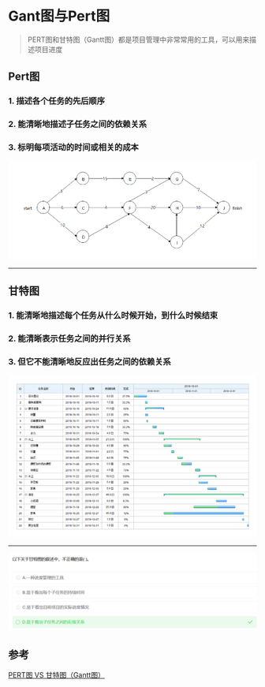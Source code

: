 # Gant图与Pert图

> PERT图和甘特图（Gantt图）都是项目管理中非常常用的工具，可以用来描述项目进度

## Pert图

### 1. 描述各个任务的先后顺序

### 2. 能清晰地描述子任务之间的依赖关系

### 3. 标明每项活动的时间或相关的成本



![v2-045e881b7eed7110cb59772fdf98e3fc_1440w-1](../../img/v2-045e881b7eed7110cb59772fdf98e3fc_1440w-1.png)

---

## 甘特图

### 1. 能清晰地描述每个任务从什么时候开始，到什么时候结束

### 2. 能清晰表示任务之间的并行关系

### 3. 但它不能清晰地反应出任务之间的依赖关系

![v2-f74ba25d9e02003487850ab5abfd9c9c_1440w](../../img/v2-f74ba25d9e02003487850ab5abfd9c9c_1440w.png)

---

![image-20250831161748180](../../img/image-20250831161748180.png) 

## 参考

[PERT图 VS 甘特图（Gantt图）](https://www.zhihu.com/tardis/zm/art/377183621?source_id=1003)
